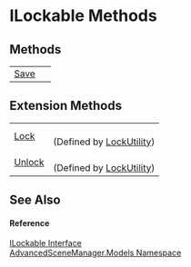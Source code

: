# ILockable Methods




## Methods
<table>
<tr>
<td><a href="M_AdvancedSceneManager_Models_ILockable_Save">Save</a></td>
<td> </td></tr>
</table>

## Extension Methods
<table>
<tr>
<td><a href="M_AdvancedSceneManager_Editor_Utility_LockUtility_Lock">Lock</a></td>
<td><br />(Defined by <a href="T_AdvancedSceneManager_Editor_Utility_LockUtility">LockUtility</a>)</td></tr>
<tr>
<td><a href="M_AdvancedSceneManager_Editor_Utility_LockUtility_Unlock">Unlock</a></td>
<td><br />(Defined by <a href="T_AdvancedSceneManager_Editor_Utility_LockUtility">LockUtility</a>)</td></tr>
</table>

## See Also


#### Reference
<a href="T_AdvancedSceneManager_Models_ILockable">ILockable Interface</a>  
<a href="N_AdvancedSceneManager_Models">AdvancedSceneManager.Models Namespace</a>  
